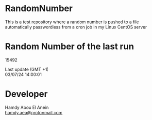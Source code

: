 # RandomNumber    
This is a test repository where a random number is pushed to a file automatically passwordless from a cron job in my Linux CentOS server    
# Random Number of the last run   
15492
      
Last update (GMT +1)    
03/07/24 14:00:01
# Developer    
Hamdy Abou El Anein   
hamdy.aea@protonmail.com

